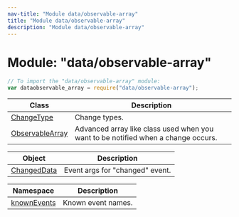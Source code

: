 ```yaml
---
nav-title: "Module data/observable-array"
title: "Module data/observable-array"
description: "Module data/observable-array"
---
```

# Module: "data/observable-array"

``` JavaScript
// To import the "data/observable-array" module:
var dataobservable_array = require("data/observable-array");
```

Class | Description
------|------------
[ChangeType](../../data/observable-array/ChangeType.md) | Change types.
[ObservableArray](../../data/observable-array/ObservableArray.md) | Advanced array like class used when you want to be notified when a change occurs.

Object | Description
------|------------
[ChangedData](../../data/observable-array/ChangedData.md) | Event args for "changed" event.

Namespace | Description
------|------------
[knownEvents](../../data/observable-array/knownEvents/) | Known event names.